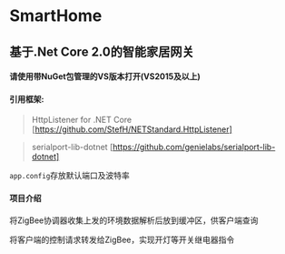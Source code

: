 # SmartHome
基于.Net Core 2.0的智能家居网关
---

#### 请使用带NuGet包管理的VS版本打开(VS2015及以上)

#### 引用框架:
> HttpListener for .NET Core [https://github.com/StefH/NETStandard.HttpListener]

>serialport-lib-dotnet [https://github.com/genielabs/serialport-lib-dotnet]

`app.config`存放默认端口及波特率

#### 项目介绍
将ZigBee协调器收集上发的环境数据解析后放到缓冲区，供客户端查询

将客户端的控制请求转发给ZigBee，实现开灯等开关继电器指令
